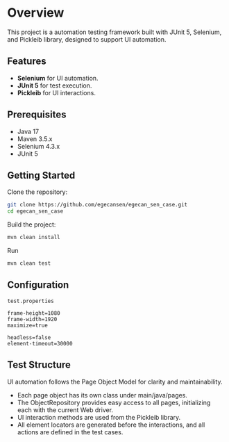 # Overview

This project is a automation testing framework built with JUnit 5, Selenium, and Pickleib library, designed to support UI automation.

## Features

- **Selenium** for UI automation.
- **JUnit 5** for test execution.
- **Pickleib** for UI interactions.

## Prerequisites

- Java 17
- Maven 3.5.x
- Selenium 4.3.x 
- JUnit 5


## Getting Started

Clone the repository:

```bash
git clone https://github.com/egecansen/egecan_sen_case.git
cd egecan_sen_case
```


Build the project:

```bash
mvn clean install
```

Run

```bash
mvn clean test
```

## Configuration

`test.properties`

    frame-height=1080
    frame-width=1920
    maximize=true

    headless=false
    element-timeout=30000

## Test Structure


UI automation follows the Page Object Model for clarity and maintainability.

* Each page object has its own class under main/java/pages.
* The ObjectRepository provides easy access to all pages, initializing each with the current Web driver.
* UI interaction methods are used from the Pickleib library.
* All element locators are generated before the interactions, and all actions are defined in the test cases.


